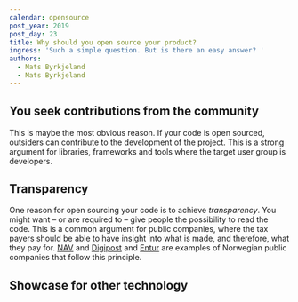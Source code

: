 ```yaml
---
calendar: opensource
post_year: 2019
post_day: 23
title: Why should you open source your product?
ingress: 'Such a simple question. But is there an easy answer? '
authors:
  - Mats Byrkjeland
  - Mats Byrkjeland
---
```


## You seek contributions from the community
This is maybe the most obvious reason. If your code is open sourced, outsiders can contribute to the development of the project. This is a strong argument for libraries, frameworks and tools where the target user group is developers.

## Transparency
One reason for open sourcing your code is to achieve _transparency_. You might want – or are required to – give people the possibility to read the code. This is a common argument for public companies, where the tax payers should be able to have insight into what is made, and therefore, what they pay for. [NAV](https://github.com/navikt) and [Digipost](https://github.com/digipost) and [Entur](https://github.com/entur) are examples of Norwegian public companies that follow this principle.

## Showcase for other technology


